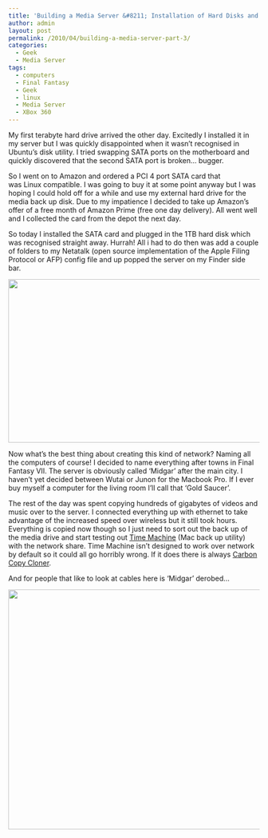 ```yaml
---
title: 'Building a Media Server &#8211; Installation of Hard Disks and Powering On'
author: admin
layout: post
permalink: /2010/04/building-a-media-server-part-3/
categories:
  - Geek
  - Media Server
tags:
  - computers
  - Final Fantasy
  - Geek
  - linux
  - Media Server
  - XBox 360
---
```

My first terabyte hard drive arrived the other day. Excitedly I installed it in my server but I was quickly disappointed when it wasn&#8217;t recognised in Ubuntu&#8217;s disk utility. I tried swapping SATA ports on the motherboard and quickly discovered that the second SATA port is broken&#8230; bugger.

So I went on to Amazon and ordered a PCI 4 port SATA card that was Linux compatible. I was going to buy it at some point anyway but I was hoping I could hold off for a while and use my external hard drive for the media back up disk. Due to my impatience I decided to take up Amazon&#8217;s offer of a free month of Amazon Prime (free one day delivery). All went well and I collected the card from the depot the next day.

So today I installed the SATA card and plugged in the 1TB hard disk which was recognised straight away. Hurrah! All i had to do then was add a couple of folders to my Netatalk (open source implementation of the Apple Filing Protocol or AFP) config file and up popped the server on my Finder side bar.

<img class="alignnone" title="finder" src="http://www.louishoughton.com/images/serverpics/finder.jpg" alt="" width="640" height="327" />

Now what&#8217;s the best thing about creating this kind of network? Naming all the computers of course! I decided to name everything after towns in Final Fantasy VII. The server is obviously called &#8216;Midgar&#8217; after the main city. I haven&#8217;t yet decided between Wutai or Junon for the Macbook Pro. If I ever buy myself a computer for the living room I&#8217;ll call that &#8216;Gold Saucer&#8217;.

The rest of the day was spent copying hundreds of gigabytes of videos and music over to the server. I connected everything up with ethernet to take advantage of the increased speed over wireless but it still took hours. Everything is copied now though so I just need to sort out the back up of the media drive and start testing out <a href="http://www.apple.com/macosx/what-is-macosx/time-machine.html" target="_blank">Time Machine</a> (Mac back up utility) with the network share. Time Machine isn&#8217;t designed to work over network by default so it could all go horribly wrong. If it does there is always <a href="http://www.bombich.com/" target="_blank">Carbon Copy Cloner</a>.

And for people that like to look at cables here is &#8216;Midgar&#8217; derobed&#8230;

<img class="alignnone" title="insideserver" src="http://www.louishoughton.com/images/serverpics/insideserver.jpg" alt="" width="640" height="480" />